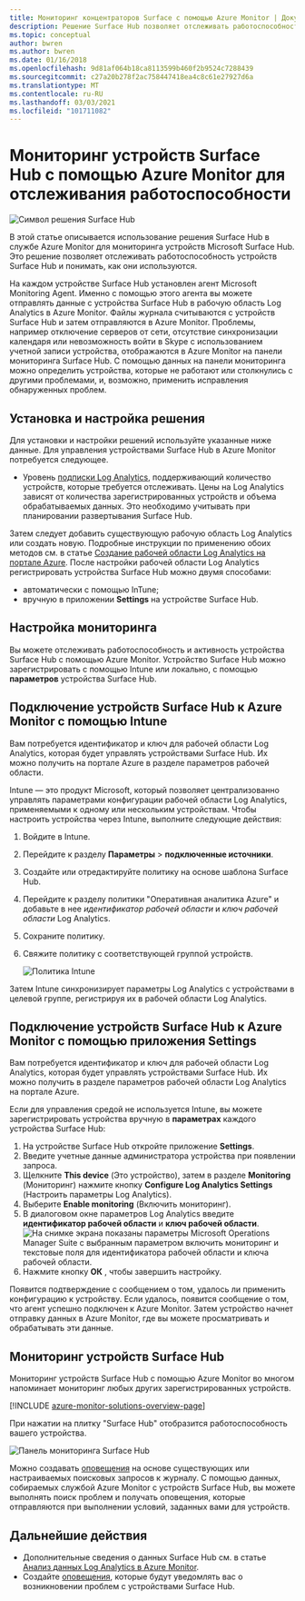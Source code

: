 ```yaml
---
title: Мониторинг концентраторов Surface с помощью Azure Monitor | Документация Майкрософт
description: Решение Surface Hub позволяет отслеживать работоспособность устройств Surface Hub и понимать, как они используются.
ms.topic: conceptual
author: bwren
ms.author: bwren
ms.date: 01/16/2018
ms.openlocfilehash: 9d81af064b18ca8113599b460f2b9524c7288439
ms.sourcegitcommit: c27a20b278f2ac758447418ea4c8c61e27927d6a
ms.translationtype: MT
ms.contentlocale: ru-RU
ms.lasthandoff: 03/03/2021
ms.locfileid: "101711082"
---
```

# <a name="monitor-surface-hubs-with-azure-monitor-to-track-their-health"></a>Мониторинг устройств Surface Hub с помощью Azure Monitor для отслеживания работоспособности

![Символ решения Surface Hub](./media/surface-hubs/surface-hub-symbol.png)

В этой статье описывается использование решения Surface Hub в службе Azure Monitor для мониторинга устройств Microsoft Surface Hub. Это решение позволяет отслеживать работоспособность устройств Surface Hub и понимать, как они используются.

На каждом устройстве Surface Hub установлен агент Microsoft Monitoring Agent. Именно с помощью этого агента вы можете отправлять данные с устройства Surface Hub в рабочую область Log Analytics в Azure Monitor. Файлы журнала считываются с устройств Surface Hub и затем отправляются в Azure Monitor. Проблемы, например отключение серверов от сети, отсутствие синхронизации календаря или невозможность войти в Skype с использованием учетной записи устройства, отображаются в Azure Monitor на панели мониторинга Surface Hub. С помощью данных на панели мониторинга можно определить устройства, которые не работают или столкнулись с другими проблемами, и, возможно, применить исправления обнаруженных проблем.

## <a name="install-and-configure-the-solution"></a>Установка и настройка решения
Для установки и настройки решений используйте указанные ниже данные. Для управления устройствами Surface Hub в Azure Monitor потребуется следующее.

* Уровень [подписки Log Analytics](https://azure.microsoft.com/pricing/details/log-analytics/), поддерживающий количество устройств, которые требуется отслеживать. Цены на Log Analytics зависят от количества зарегистрированных устройств и объема обрабатываемых данных. Это необходимо учитывать при планировании развертывания Surface Hub.

Затем следует добавить существующую рабочую область Log Analytics или создать новую. Подробные инструкции по применению обоих методов см. в статье [Создание рабочей области Log Analytics на портале Azure](../logs/quick-create-workspace.md). После настройки рабочей области Log Analytics регистрировать устройства Surface Hub можно двумя способами:

* автоматически с помощью InTune;
* вручную в приложении **Settings** на устройстве Surface Hub.

## <a name="set-up-monitoring"></a>Настройка мониторинга
Вы можете отслеживать работоспособность и активность устройства Surface Hub с помощью Azure Monitor. Устройство Surface Hub можно зарегистрировать с помощью Intune или локально, с помощью **параметров** устройства Surface Hub.

## <a name="connect-surface-hubs-to-azure-monitor-through-intune"></a>Подключение устройств Surface Hub к Azure Monitor с помощью Intune
Вам потребуется идентификатор и ключ для рабочей области Log Analytics, которая будет управлять устройствами Surface Hub. Их можно получить на портале Azure в разделе параметров рабочей области.

Intune — это продукт Microsoft, который позволяет централизованно управлять параметрами конфигурации рабочей области Log Analytics, применяемыми к одному или нескольким устройствам. Чтобы настроить устройства через Intune, выполните следующие действия:

1. Войдите в Intune.
2. Перейдите к разделу **Параметры**  >  **подключенные источники**.
3. Создайте или отредактируйте политику на основе шаблона Surface Hub.
4. Перейдите к разделу политики "Оперативная аналитика Azure" и добавьте в нее *идентификатор рабочей области* и *ключ рабочей области* Log Analytics.
5. Сохраните политику.
6. Свяжите политику с соответствующей группой устройств.

   ![Политика Intune](./media/surface-hubs/intune.png)

Затем Intune синхронизирует параметры Log Analytics с устройствами в целевой группе, регистрируя их в рабочей области Log Analytics.

## <a name="connect-surface-hubs-to-azure-monitor-using-the-settings-app"></a>Подключение устройств Surface Hub к Azure Monitor с помощью приложения Settings
Вам потребуется идентификатор и ключ для рабочей области Log Analytics, которая будет управлять устройствами Surface Hub. Их можно получить в разделе параметров рабочей области Log Analytics на портале Azure.

Если для управления средой не используется Intune, вы можете зарегистрировать устройства вручную в **параметрах** каждого устройства Surface Hub:

1. На устройстве Surface Hub откройте приложение **Settings**.
2. Введите учетные данные администратора устройства при появлении запроса.
3. Щелкните **This device** (Это устройство), затем в разделе **Monitoring** (Мониторинг) нажмите кнопку **Configure Log Analytics Settings** (Настроить параметры Log Analytics).
4. Выберите **Enable monitoring** (Включить мониторинг).
5. В диалоговом окне параметров Log Analytics введите **идентификатор рабочей области** и **ключ рабочей области**.  
   ![На снимке экрана показаны параметры Microsoft Operations Manager Suite с выбранным параметром включить мониторинг и текстовые поля для идентификатора рабочей области и ключа рабочей области.](./media/surface-hubs/settings.png)
6. Нажмите кнопку **ОК** , чтобы завершить настройку.

Появится подтверждение с сообщением о том, удалось ли применить конфигурацию к устройству. Если удалось, появится сообщение о том, что агент успешно подключен к Azure Monitor. Затем устройство начнет отправку данных в Azure Monitor, где вы можете просматривать и обрабатывать эти данные.

## <a name="monitor-surface-hubs"></a>Мониторинг устройств Surface Hub
Мониторинг устройств Surface Hub с помощью Azure Monitor во многом напоминает мониторинг любых других зарегистрированных устройств.

[!INCLUDE [azure-monitor-solutions-overview-page](../../../includes/azure-monitor-solutions-overview-page.md)]

При нажатии на плитку "Surface Hub" отобразится работоспособность вашего устройства.

   ![Панель мониторинга Surface Hub](./media/surface-hubs/surface-hub-dashboard.png)

Можно создавать [оповещения](../alerts/alerts-overview.md) на основе существующих или настраиваемых поисковых запросов к журналу. С помощью данных, собираемых службой Azure Monitor с устройств Surface Hub, вы можете выполнять поиск проблем и получать оповещения, которые отправляются при выполнении условий, заданных вами для устройств.

## <a name="next-steps"></a>Дальнейшие действия
* Дополнительные сведения о данных Surface Hub см. в статье [Анализ данных Log Analytics в Azure Monitor](../logs/log-query-overview.md).
* Создайте [оповещения](../alerts/alerts-overview.md), которые будут уведомлять вас о возникновении проблем с устройствами Surface Hub.
